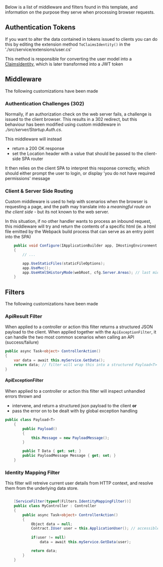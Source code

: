 Below is a list of middleware and filters found in this template, and information on the purpose they serve when processing browser requests.

## Authentication Tokens
If you want to alter the data contained in tokens issued to clients you can do this by editing the extension method `ToClaimsIdentity()` in the './src/service/extensions/user.cs'

This method is responsible for converting the user model into a [ClaimsIdentity](http://bitoftech.net/2015/03/31/asp-net-web-api-claims-authorization-with-asp-net-identity-2-1/), which is later transformed into a JWT token

## Middleware

The following customizations have been made

### Authentication Challenges (302)
Normally, if an authorization check on the web server fails, a challenge is issued to the client browser. This results in a 302 redirect, but this behaviour has been modified using custom middleware in *./src/server/Startup.Auth.cs*.

This middleware will instead
- return a 200 OK response
- set the Location header with a value that should be passed to the client-side SPA router

It then relies on the client SPA to interpret this response correctly, which should either prompt the user to login, or display 'you do not have required permissions' message

### Client & Server Side Routing
Custom middleware is used to help with scenarios when the browser is requesting a page, and the path may translate into a _meaningful route on the client side_ - but its not known to the web server.

In this situation, if no other handler wants to process an inbound request, this middleware will try and return the contents of a specific html (ie. a html file emitted by the Webpack build process that can serve as an entry point into the SPA)

```csharp
    public void Configure(IApplicationBuilder app, IHostingEnvironment env, ILoggerFactory loggerFactory)
    {
        // ...

        app.UseStaticFiles(staticFileOptions);
        app.UseMvc();
        app.UseHtml5HistoryMode(webRoot, cfg.Server.Areas); // last middleware handler registered
    }
```

## Filters

The following customizations have been made

### ApiResult Filter
When applied to a controller or action this filter returns a structured JSON payload to the client. When applied together with the `ApiExceptionFilter`, it can handle the two most common scenarios when calling an API (success/failure)

```csharp
public async Task<object> ControllerAction()
{
    var data = await this.myService.GetData();
    return data; // filter will wrap this into a structured Payload<T>
}
```

#### ApiExceptionFilter

When applied to a controller or action this filter will inspect unhandled errors thrown and

- intervene, and return a structured json payload to the client **or**
- pass the error on to be dealt with by global exception handling

```csharp
public class Payload<T>
    {
        public Payload()
        {
            this.Message = new PayloadMessage();
        }

        public T Data { get; set; }
        public PayloadMessage Message { get; set; }
    }
```

### Identity Mapping Filter

This filter will retreive current user details from HTTP context, and resolve them from the underlying data store. 

```csharp

    [ServiceFilter(typeof(Filters.IdentityMappingFilter))]
    public class MyController : Controller
    {
        public async Task<object> ControllerAction()
        {
            Object data = null;
            Contract.IUser user = this.ApplicationUser(); // accessible via extension method
            
            if(user != null)
                data = await this.myService.GetData(user);

            return data;
        }
    }


```